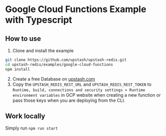 # Google Cloud Functions Example with Typescript

## How to use

1. Clone and install the example

```bash
git clone https://github.com/upstash/upstash-redis.git
cd upstash-redis/examples/google-cloud-functions
npm install
```

2. Create a free Database on [upstash.com](https://console.upstash.com/redis)
3. Copy the `UPSTASH_REDIS_REST_URL` and `UPSTASH_REDIS_REST_TOKEN` to
   `Runtime, build, connections and security settings > Runtime environment variables` in GCP website when creating a new function or pass those keys when you are deploying from the CLI.


## Work locally

Simply run `npm run start`